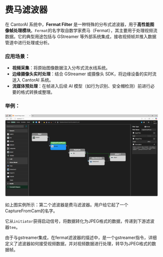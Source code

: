 # 费马滤波器

在 CantorAI 系统中，**Fermat Filter** 是一种特殊的分布式滤波器，用于**高性能图像帧处理模块**。`Fermat`的名字取自数学家费马（Fermat），其主要用于处理视频流数据。它的典型用途包括与 GStreamer 等外部系统集成，接收视频帧并推入数据管道中进行处理或分析。

### 应用场景：

- **视频采集**：将原始图像数据注入分布式流水线系统。
- **边缘摄像头实时处理**：结合 GStreamer 或摄像头 SDK，将边缘设备的实时流送入 CantorAI 系统。
- **流媒体预处理**：在帧进入后续 AI 模型（如行为识别、安全帽检测）前进行必要的格式转换或整理。

### 举例：

![image-20250501062832645](/images/fermat-filter.png)

如上图实例所示：第二个滤波器是费马滤波器。用户给它起了一个CaptureFromCam的名字。

它从`initiator`获得启动信号，将数据转化为JPEG格式的数据，传递到下游滤波器`tee`。

由于与gstreamer集成，在fermat滤波器的描述中，是一个gstreamer指令，详细定义了滤波器如何接受视频数据，并对视频数据进行处理，转华为JPEG格式的数据帧。